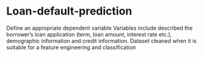 # Loan-default-prediction
Define an appropriate dependent variable
Variables include described the borrower’s loan application (term, loan amount, interest rate etc.), demographic information and credit information.
Dataset cleaned when it is suitable for a feature engineering and classification
